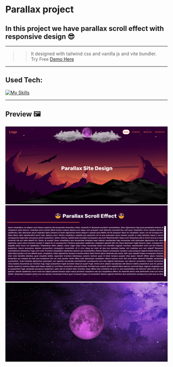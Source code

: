 # Parallax project
## In this project we have parallax scroll effect with responsive design 😎
-----
>> It designed with tailwind css and vanilla js and vite bundler.<br>
>> Try Free <a href="https://ali-boorboor.github.io/Parallax-Project/">Demo Here<a/>
-----
## Used Tech:
[![My Skills](https://skillicons.dev/icons?i=html,css,tailwind,js,vite)](https://skillicons.dev)

-----
## Preview 🖼️
<img src="https://github.com/Ali-boorboor/Parallax-Project/blob/main/Parallax%20Site.png">
<img src="https://github.com/Ali-boorboor/Parallax-Project/blob/main/Parallax%20Site%20main.png">
<img src="https://github.com/Ali-boorboor/Parallax-Project/blob/main/Parallax%20Site%20footer.png">
